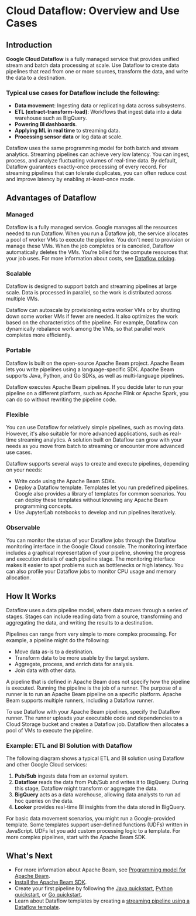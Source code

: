 # Cloud Dataflow: Overview and Use Cases

## Introduction

**Google Cloud Dataflow** is a fully managed service that provides unified stream and batch data processing at scale. Use Dataflow to create data pipelines that read from one or more sources, transform the data, and write the data to a destination.

### Typical use cases for Dataflow include the following:

- **Data movement**: Ingesting data or replicating data across subsystems.
- **ETL (extract-transform-load)**: Workflows that ingest data into a data warehouse such as BigQuery.
- **Powering BI dashboards**.
- **Applying ML in real time** to streaming data.
- **Processing sensor data** or log data at scale.

Dataflow uses the same programming model for both batch and stream analytics. Streaming pipelines can achieve very low latency. You can ingest, process, and analyze fluctuating volumes of real-time data. By default, Dataflow guarantees exactly-once processing of every record. For streaming pipelines that can tolerate duplicates, you can often reduce cost and improve latency by enabling at-least-once mode.

## Advantages of Dataflow

### Managed
Dataflow is a fully managed service. Google manages all the resources needed to run Dataflow. When you run a Dataflow job, the service allocates a pool of worker VMs to execute the pipeline. You don't need to provision or manage these VMs. When the job completes or is canceled, Dataflow automatically deletes the VMs. You're billed for the compute resources that your job uses. For more information about costs, see [Dataflow pricing](https://cloud.google.com/dataflow/pricing).

### Scalable
Dataflow is designed to support batch and streaming pipelines at large scale. Data is processed in parallel, so the work is distributed across multiple VMs.

Dataflow can autoscale by provisioning extra worker VMs or by shutting down some worker VMs if fewer are needed. It also optimizes the work based on the characteristics of the pipeline. For example, Dataflow can dynamically rebalance work among the VMs, so that parallel work completes more efficiently.

### Portable
Dataflow is built on the open-source Apache Beam project. Apache Beam lets you write pipelines using a language-specific SDK. Apache Beam supports Java, Python, and Go SDKs, as well as multi-language pipelines.

Dataflow executes Apache Beam pipelines. If you decide later to run your pipeline on a different platform, such as Apache Flink or Apache Spark, you can do so without rewriting the pipeline code.

### Flexible
You can use Dataflow for relatively simple pipelines, such as moving data. However, it's also suitable for more advanced applications, such as real-time streaming analytics. A solution built on Dataflow can grow with your needs as you move from batch to streaming or encounter more advanced use cases.

Dataflow supports several ways to create and execute pipelines, depending on your needs:
- Write code using the Apache Beam SDKs.
- Deploy a Dataflow template. Templates let you run predefined pipelines. Google also provides a library of templates for common scenarios. You can deploy these templates without knowing any Apache Beam programming concepts.
- Use JupyterLab notebooks to develop and run pipelines iteratively.

### Observable
You can monitor the status of your Dataflow jobs through the Dataflow monitoring interface in the Google Cloud console. The monitoring interface includes a graphical representation of your pipeline, showing the progress and execution details of each pipeline stage. The monitoring interface makes it easier to spot problems such as bottlenecks or high latency. You can also profile your Dataflow jobs to monitor CPU usage and memory allocation.

## How It Works

Dataflow uses a data pipeline model, where data moves through a series of stages. Stages can include reading data from a source, transforming and aggregating the data, and writing the results to a destination.

Pipelines can range from very simple to more complex processing. For example, a pipeline might do the following:
- Move data as-is to a destination.
- Transform data to be more usable by the target system.
- Aggregate, process, and enrich data for analysis.
- Join data with other data.

A pipeline that is defined in Apache Beam does not specify how the pipeline is executed. Running the pipeline is the job of a runner. The purpose of a runner is to run an Apache Beam pipeline on a specific platform. Apache Beam supports multiple runners, including a Dataflow runner.

To use Dataflow with your Apache Beam pipelines, specify the Dataflow runner. The runner uploads your executable code and dependencies to a Cloud Storage bucket and creates a Dataflow job. Dataflow then allocates a pool of VMs to execute the pipeline.

### Example: ETL and BI Solution with Dataflow

The following diagram shows a typical ETL and BI solution using Dataflow and other Google Cloud services:

1. **Pub/Sub** ingests data from an external system.
2. **Dataflow** reads the data from Pub/Sub and writes it to BigQuery. During this stage, Dataflow might transform or aggregate the data.
3. **BigQuery** acts as a data warehouse, allowing data analysts to run ad hoc queries on the data.
4. **Looker** provides real-time BI insights from the data stored in BigQuery.

For basic data movement scenarios, you might run a Google-provided template. Some templates support user-defined functions (UDFs) written in JavaScript. UDFs let you add custom processing logic to a template. For more complex pipelines, start with the Apache Beam SDK.

## What's Next
- For more information about Apache Beam, see [Programming model for Apache Beam](https://beam.apache.org/documentation/programming-guide/).
- [Install the Apache Beam SDK](https://beam.apache.org/get-started/quickstart-java/).
- Create your first pipeline by following the [Java quickstart](https://beam.apache.org/get-started/quickstart-java/), [Python quickstart](https://beam.apache.org/get-started/quickstart-py/), or [Go quickstart](https://beam.apache.org/get-started/quickstart-go/).
- Learn about Dataflow templates by creating a [streaming pipeline using a Dataflow template](https://cloud.google.com/dataflow/docs/guides/templates/provided-streaming).


